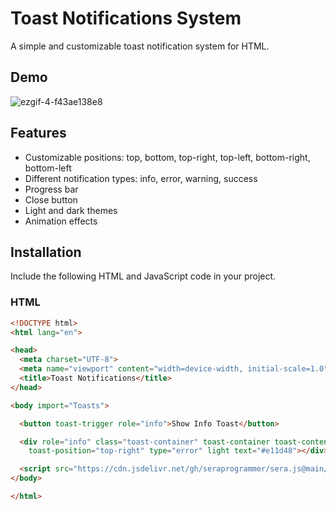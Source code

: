 # Toast Notifications System

A simple and customizable toast notification system for HTML.

## Demo
![ezgif-4-f43ae138e8](https://github.com/seraprogrammer/sera.js/assets/73139993/1282fa75-9f47-42c6-a320-74c17ba68308)


## Features

- Customizable positions: top, bottom, top-right, top-left, bottom-right, bottom-left
- Different notification types: info, error, warning, success
- Progress bar
- Close button
- Light and dark themes
- Animation effects

## Installation

Include the following HTML and JavaScript code in your project.

### HTML

```html
<!DOCTYPE html>
<html lang="en">

<head>
  <meta charset="UTF-8">
  <meta name="viewport" content="width=device-width, initial-scale=1.0">
  <title>Toast Notifications</title>
</head>

<body import="Toasts">

  <button toast-trigger role="info">Show Info Toast</button>

  <div role="info" class="toast-container" toast-container toast-content="Wow so easy!" time="2000000"
    toast-position="top-right" type="error" light text="#e11d48"></div>

  <script src="https://cdn.jsdelivr.net/gh/seraprogrammer/sera.js@main/html.js"></script>
</body>

</html>
